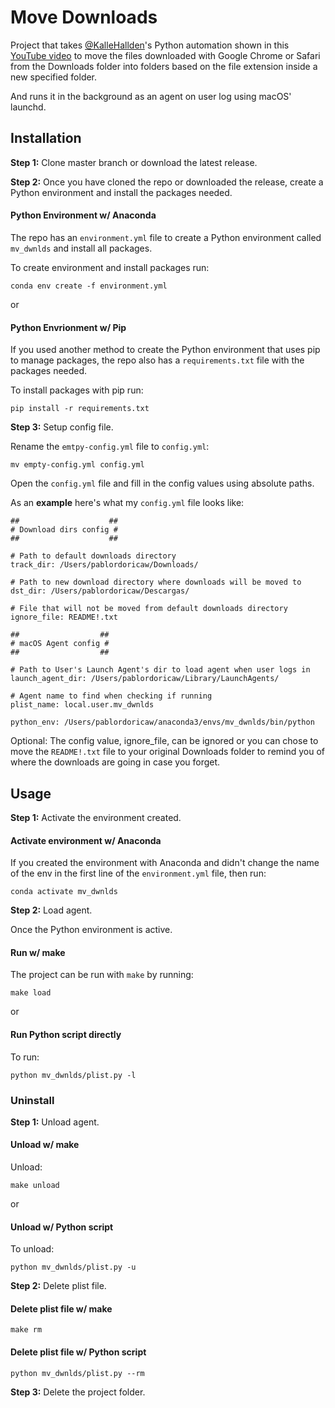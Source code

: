 # Move Downloads

Project that takes [@KalleHallden](https://github.com/KalleHallden)'s Python automation shown in this [YouTube video](https://www.youtube.com/watch?v=qbW6FRbaSl0&t=200s)
to move the files downloaded with Google Chrome or Safari from the Downloads folder into folders based on the file extension inside a new specified folder.

And runs it in the background as an agent on user log using macOS' launchd.

## Installation

**Step 1:** 
Clone master branch or download the latest release.

**Step 2:** 
Once you have cloned the repo or downloaded the release, create a Python environment and install the packages needed.

#### Python Environment w/ Anaconda
The repo has an `environment.yml` file to create a Python environment called `mv_dwnlds` and install all packages.

To create environment and install packages run:
```
conda env create -f environment.yml
```
or

#### Python Envrionment w/ Pip
If you used another method to create the Python environment that uses pip to manage packages, the repo also has a `requirements.txt` file with the packages needed.

To install packages with pip run:
```
pip install -r requirements.txt
```

**Step 3:**
Setup config file.

Rename the `emtpy-config.yml` file to `config.yml`:
```
mv empty-config.yml config.yml
```

Open the `config.yml` file and fill in the config values using absolute paths. 

As an **example** here's what my `config.yml` file looks like:
```
##                    ##
# Download dirs config #
##                    ##

# Path to default downloads directory
track_dir: /Users/pablordoricaw/Downloads/

# Path to new download directory where downloads will be moved to
dst_dir: /Users/pablordoricaw/Descargas/

# File that will not be moved from default downloads directory
ignore_file: README!.txt

##                  ##
# macOS Agent config #
##                  ##

# Path to User's Launch Agent's dir to load agent when user logs in
launch_agent_dir: /Users/pablordoricaw/Library/LaunchAgents/

# Agent name to find when checking if running
plist_name: local.user.mv_dwnlds

python_env: /Users/pablordoricaw/anaconda3/envs/mv_dwnlds/bin/python
```

Optional: The config value, ignore_file, can be ignored or you can chose to move the
`README!.txt` file to your original Downloads folder to remind you of where the
downloads are going in case you forget.


## Usage

**Step 1:**
Activate the environment created.

#### Activate environment w/ Anaconda
If you created the environment with Anaconda and didn't change the name of the env in the first line of the `environment.yml` file, then run:
```
conda activate mv_dwnlds
```
**Step 2:**
Load agent.

Once the Python environment is active.

#### Run w/ make
The project can be run with `make` by running:
```
make load
```

or

#### Run Python script directly
To run:
```
python mv_dwnlds/plist.py -l
```


### Uninstall

**Step 1:** Unload agent.
#### Unload w/ make
Unload:
```
make unload
```
or

#### Unload w/ Python script
To unload:
```
python mv_dwnlds/plist.py -u
```

**Step 2:** Delete plist file.

#### Delete plist file w/ make
```
make rm
```
#### Delete plist file w/ Python script
```
python mv_dwnlds/plist.py --rm
```

**Step 3:** Delete the project folder.

